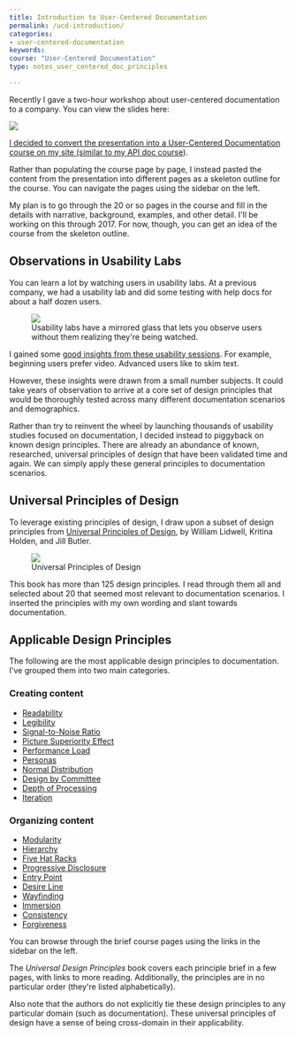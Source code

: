 ```yaml
---
title: Introduction to User-Centered Documentation
permalink: /ucd-introduction/
categories:
- user-centered-documentation
keywords:
course: "User-Centered Documentation"
type: notes_user_centered_doc_principles

---
```


Recently I gave a two-hour workshop about user-centered documentation to a company. You can view the slides here:

<a href="https://idratherbewriting.com/files/user-centered-documentation-principles/"><img style="max-width: 350px" src="https://idratherbewritingmedia.com/images/ucdthumb2.png" />

I decided to convert the presentation into a User-Centered Documentation course on my site (similar to my [API doc course](https://idratherbewriting.com/learnapidoc/)).

Rather than populating the course page by page, I instead pasted the content from the presentation into different pages as a skeleton outline for the course. You can navigate the pages using the sidebar on the left.

My plan is to go through the 20 or so pages in the course and fill in the details with narrative, background, examples, and other detail. I'll be working on this through 2017. For now, though, you can get an idea of the course from the skeleton outline.

## Observations in Usability Labs

You can learn a lot by watching users in usability labs. At a previous company, we had a usability lab and did some testing with help docs for about a half dozen users.

<figure>
    <img src="/user_centered_doc/media/rasters/usability_lab.jpg"/>
    <figcaption>Usability labs have a mirrored glass that lets you observe users without them realizing they're being watched.</figcaption>
</figure>

I gained some [good insights from these usability sessions](https://idratherbewriting.com/2011/07/22/a-few-notes-from-usability-testing-video-tutorials-get-watched-text-gets-skipped/). For example, beginning users prefer video. Advanced users like to skim text.

However, these insights were drawn from a small number subjects. It could take years of observation to arrive at a core set of design principles that would be thoroughly tested across many different documentation scenarios and demographics.

Rather than try to reinvent the wheel by launching thousands of usability studies focused on documentation, I decided instead to piggyback on known design principles. There are already an abundance of known, researched, universal principles of design that have been validated time and again. We can simply apply these general principles to documentation scenarios.

## Universal Principles of Design

To leverage existing principles of design, I draw upon a subset of design principles from [Universal Principles of Design](https://www.amazon.com/Universal-Principles-Design-William-Lidwell/dp/1592530079), by William Lidwell, Kritina Holden, and Jill Butler.

<figure>
    <a href="https://www.amazon.com/Universal-Principles-Design-William-Lidwell/dp/1592530079"><img style="max-width: 350px;" src="/user_centered_doc/media/rasters/univprinciplesdesignbook.png"/></a>
    <figcaption>Universal Principles of Design</figcaption>
</figure>

This book has more than 125 design principles. I read through them all and selected about 20 that seemed most relevant to documentation scenarios. I inserted the principles with my own wording and slant towards documentation.

## Applicable Design Principles

The following are the most applicable design principles to documentation. I've grouped them into two main categories.

### Creating content

* [Readability](/ucd-readability/)
* [Legibility](/ucd-legibility/)
* [Signal-to-Noise Ratio](/ucd-signal-to-noise-ratio/)
* [Picture Superiority Effect](/ucd-picture-superiority-effect/)
* [Performance Load](/ucd-performance-load/)
* [Personas](/ucd-personas/)
* [Normal Distribution](/ucd-normal-distribution/)
* [Design by Committee](/ucd-design-by-committee/)
* [Depth of Processing](/ucd-depth-of-processing/)
* [Iteration](/ucd-iteration/)

### Organizing content

* [Modularity](/ucd-modularity/)
* [Hierarchy](/ucd-hierarchy/)
* [Five Hat Racks](/ucd-five-hat-racks/)
* [Progressive Disclosure](/ucd-progressive-disclosure/)
* [Entry Point](/ucd-entry-point/)
* [Desire Line](/ucd-desire-line/)
* [Wayfinding](/ucd-wayfinding/)
* [Immersion](/ucd-immersion/)
* [Consistency](/ucd-consistency/)
* [Forgiveness](/ucd-forgiveness/)

You can browse through the brief course pages using the links in the sidebar on the left.

The *Universal Design Principles* book covers each principle brief in a few pages, with links to more reading. Additionally, the principles are in no particular order (they're listed alphabetically).

Also note that the authors do not explicitly tie these design principles to any particular domain (such as documentation). These universal principles of design have a sense of being cross-domain in their applicability.
